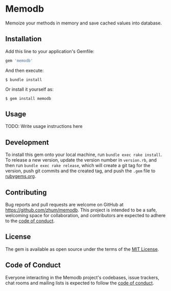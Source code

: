 # Memodb

Memoize your methods in memory and save cached values into database.

## Installation

Add this line to your application's Gemfile:

```ruby
gem 'memodb'
```

And then execute:

    $ bundle install

Or install it yourself as:

    $ gem install memodb

## Usage

TODO: Write usage instructions here

## Development

To install this gem onto your local machine, run `bundle exec rake install`. To release a new version, update the version number in `version.rb`, and then run `bundle exec rake release`, which will create a git tag for the version, push git commits and the created tag, and push the `.gem` file to [rubygems.org](https://rubygems.org).

## Contributing

Bug reports and pull requests are welcome on GitHub at https://github.com/zhum/memodb. This project is intended to be a safe, welcoming space for collaboration, and contributors are expected to adhere to the [code of conduct](https://github.com/zhum/memodb/blob/master/CODE_OF_CONDUCT.md).

## License

The gem is available as open source under the terms of the [MIT License](https://opensource.org/licenses/MIT).

## Code of Conduct

Everyone interacting in the Memodb project's codebases, issue trackers, chat rooms and mailing lists is expected to follow the [code of conduct](https://github.com/zhum/memodb/blob/master/CODE_OF_CONDUCT.md).
